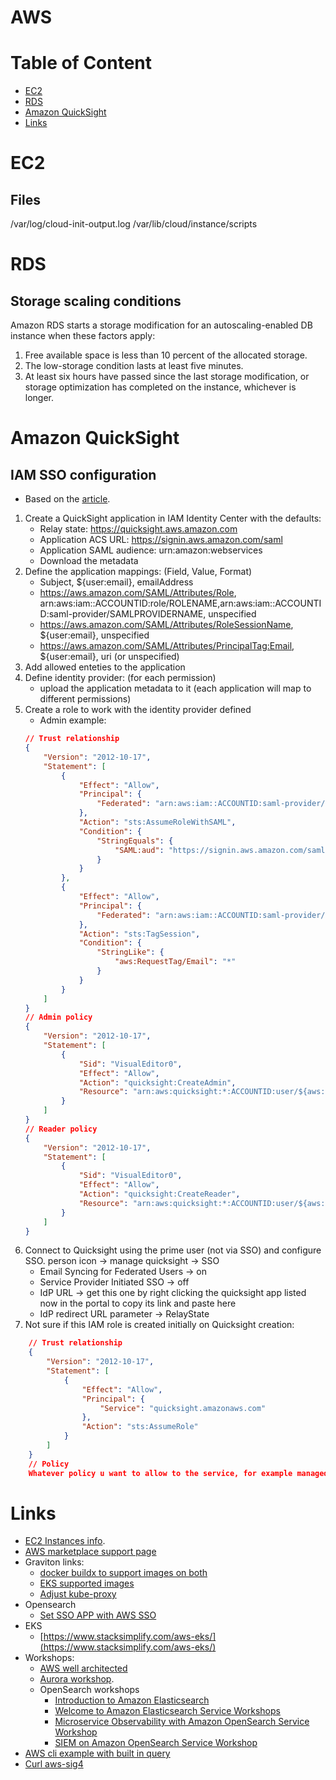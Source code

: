 # AWS

# Table of Content
* [EC2](#ec2)
* [RDS](#rds)
* [Amazon QuickSight](#amazon-quickSight)
* [Links](#links)

# EC2
## Files
/var/log/cloud-init-output.log
/var/lib/cloud/instance/scripts

# RDS
## Storage scaling conditions
Amazon RDS starts a storage modification for an autoscaling-enabled DB instance when these factors apply:  
1. Free available space is less than 10 percent of the allocated storage.
2. The low-storage condition lasts at least five minutes.
3. At least six hours have passed since the last storage modification, or storage optimization has completed on the instance, whichever is longer.

# Amazon QuickSight
## IAM SSO configuration
* Based on the [article](https://static.global.sso.amazonaws.com/app-b1262cec5a6d8194/instructions/index.htm).
1. Create a QuickSight application in IAM Identity Center with the defaults:
    * Relay state:               https://quicksight.aws.amazon.com
    * Application ACS URL:       https://signin.aws.amazon.com/saml
    * Application SAML audience: urn:amazon:webservices
    * Download the metadata
2. Define the application mappings: (Field, Value, Format)
    * Subject, ${user:email}, emailAddress
    * https://aws.amazon.com/SAML/Attributes/Role, arn:aws:iam::ACCOUNTID:role/ROLENAME,arn:aws:iam::ACCOUNTID:saml-provider/SAMLPROVIDERNAME, unspecified
    * https://aws.amazon.com/SAML/Attributes/RoleSessionName, ${user:email}, unspecified
    * https://aws.amazon.com/SAML/Attributes/PrincipalTag:Email, ${user:email}, uri (or unspecified)
3. Add allowed enteties to the application
4. Define identity provider: (for each permission)
    * upload the application metadata to it (each application will map to different permissions)
5. Create a role to work with the identity provider defined
    * Admin example:
    ```json
    // Trust relationship
    {
        "Version": "2012-10-17",
        "Statement": [
            {
                "Effect": "Allow",
                "Principal": {
                    "Federated": "arn:aws:iam::ACCOUNTID:saml-provider/IDENTITY_PROVIDER_NAME"
                },
                "Action": "sts:AssumeRoleWithSAML",
                "Condition": {
                    "StringEquals": {
                        "SAML:aud": "https://signin.aws.amazon.com/saml"
                    }
                }
            },
            {
                "Effect": "Allow",
                "Principal": {
                    "Federated": "arn:aws:iam::ACCOUNTID:saml-provider/IDENTITY_PROVIDER_NAME"
                },
                "Action": "sts:TagSession",
                "Condition": {
                    "StringLike": {
                        "aws:RequestTag/Email": "*"
                    }
                }
            }
        ]
    }
    // Admin policy
    {
        "Version": "2012-10-17",
        "Statement": [
            {
                "Sid": "VisualEditor0",
                "Effect": "Allow",
                "Action": "quicksight:CreateAdmin",
                "Resource": "arn:aws:quicksight:*:ACCOUNTID:user/${aws:userid}"
            }
        ]
    }
    // Reader policy
    {
        "Version": "2012-10-17",
        "Statement": [
            {
                "Sid": "VisualEditor0",
                "Effect": "Allow",
                "Action": "quicksight:CreateReader",
                "Resource": "arn:aws:quicksight:*:ACCOUNTID:user/${aws:userid}"
            }
        ]
    }
    ```
6. Connect to Quicksight using the prime user (not via SSO) and configure SSO. person icon -> manage quicksight -> SSO
    * Email Syncing for Federated Users -> on
    * Service Provider Initiated SSO -> off
    * IdP URL -> get this one by right clicking the quicksight app listed now in the portal to copy its link and paste here
    * IdP redirect URL parameter -> RelayState
7. Not sure if this IAM role is created initially on Quicksight creation:
```json
    // Trust relationship
    {
        "Version": "2012-10-17",
        "Statement": [
            {
                "Effect": "Allow",
                "Principal": {
                    "Service": "quicksight.amazonaws.com"
                },
                "Action": "sts:AssumeRole"
            }
        ]
    }
    // Policy
    Whatever policy u want to allow to the service, for example managed policy `AWSQuicksightAthenaAccess`
```

# Links

* [EC2 Instances info](https://instances.vantage.sh/).
* [AWS marketplace support page](https://aws.amazon.com/marketplace/management/contact-us)
* Graviton links:
    * [docker buildx to support images on both](https://docs.docker.com/build/buildx/install/)
    * [EKS supported images](https://docs.aws.amazon.com/eks/latest/userguide/eks-optimized-ami.html#arm-ami)
    * [Adjust kube-proxy](https://docs.aws.amazon.com/eks/latest/userguide/managing-kube-proxy.html#updating-kube-proxy-add-on)
* Opensearch
    * [Set SSO APP with AWS SSO](https://geeks.wego.com/integrate-aws-iam-identity-center-sso-saml-with-for-amazon-opensearch-dashboard/)
* EKS
    * [https://www.stacksimplify.com/aws-eks/](https://www.stacksimplify.com/aws-eks/)
* Workshops:
    * [AWS well architected](https://www.wellarchitectedlabs.com/)
    * [Aurora workshop](https://awsauroralabsmy.com/provisioned/create/).
    * OpenSearch workshops
        * [Introduction to Amazon Elasticsearch](https://aws-dojo.com/ws43/labs/)
        * [Welcome to Amazon Elasticsearch Service Workshops](https://aesworkshops.com/)
        * [Microservice Observability with Amazon OpenSearch Service Workshop](https://catalog.us-east-1.prod.workshops.aws/workshops/1abb648b-2ef8-442c-a731-efbcb69c1e1e/en-US)
        * [SIEM on Amazon OpenSearch Service Workshop](https://catalog.us-east-1.prod.workshops.aws/workshops/60a6ee4e-e32d-42f5-bd9b-4a2f7c135a72/en-US)
* [AWS cli example with built in query](https://www.commandlinefu.com/commands/view/13122/use-aws-cli-and-jq-to-get-a-list-of-instances-sorted-by-launch-time)
* [Curl aws-sig4](https://curl.se/docs/manpage.html#--aws-sigv4)
